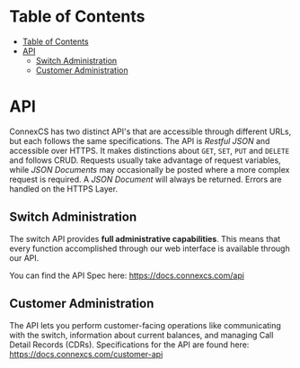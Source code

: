 # Table of Contents

- [Table of Contents](#table-of-contents)
- [API](#api)
    - [Switch Administration](#switch-administration)
    - [Customer Administration](#customer-administration)

# API
ConnexCS has two distinct API's that are accessible through different URLs, but each follows the same specifications. The API is _Restful JSON_ and accessible over HTTPS. It makes distinctions about `GET`, `SET`, `PUT` and `DELETE` and follows CRUD. Requests usually take advantage of request variables, while _JSON Documents_ may occasionally be posted where a more complex request is required. A _JSON Document_ will always be returned. Errors are handled on the HTTPS Layer.

## Switch Administration
The switch API provides **full administrative capabilities**.  This means that every function accomplished through our web interface is available through our API.

You can find the API Spec here: <https://docs.connexcs.com/api>

## Customer Administration
The API lets you perform customer-facing operations like communicating with the switch, information about current balances, and managing Call Detail Records (CDRs).  Specifications for the API are found here: <https://docs.connexcs.com/customer-api>

